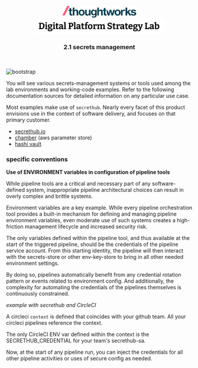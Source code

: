 <div align="center">
  <p>
		<img alt="Thoughtworks Logo" src="https://raw.githubusercontent.com/ThoughtWorks-DPS/static/master/thoughtworks_flamingo_wave.png?sanitize=true" width=200 />
    <br />
		<img alt="DPS Title" src="https://raw.githubusercontent.com/ThoughtWorks-DPS/static/master/dps_lab_title.png?sanitize=true" width=350/>
  </p>
  <h3>2.1 secrets management</h3>
</div>
<br />

![bootstrap](https://img.shields.io/badge/document-EarlyDraft-yellow.svg?style=for-the-badge&logo=markdown)  

You will see various secrets-management systems or tools used among the lab environments and working-code examples. Refer to the following documentation sources for detailed information on any particular use case.  

Most examples make use of `secrethub`. Nearly every facet of this product envisions use in the context of software delivery, and focuses on that primary customer.  

- [secrethub.io](https://secrethub.io)
- [chamber](https://github.com/segmentio/chamber) (aws parameter store)
- [hashi vault](https://www.vaultproject.io)

### specific conventions

**Use of ENVIRONMENT variables in configuration of pipeline tools**  

While pipeline tools are a critical and necessary part of any software-defined system, inappropriate pipeline architectural choices can result in overly complex and brittle systems.  

Environment variables are a key example. While every pipeline orchestration tool provides a built-in mechanism for defining and managing pipeline environment variables, even moderate use of such systems creates a high-friction management lifecycle and increased security risk.  

The only variables defined within the pipeline tool, and thus available at the start of the triggered pipeline, should be the credentials of the pipeline service account. From this starting identity, the pipeline will then interact with the secrets-store or other env-key-store to bring in all other needed environment settings.  

By doing so, pipelines automatically benefit from any credential rotation pattern or events related to environment config. And additionally, the complexity for automating the credentials of the pipelines themselves is continuously constrained.  

_example with secrethub and CircleCI_

A circleci `context` is defined that coincides with your github team. All your circleci pipelines reference the context.

The only CircleCI ENV var defined within the context is the SECRETHUB_CREDENTIAL for your team's secrethub-sa.  

Now, at the start of any pipeline run, you can inject the credentials for all other pipeline activities or uses of secure config as needed.  
